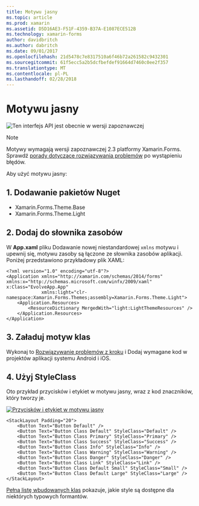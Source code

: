 ```yaml
---
title: Motywu jasny
ms.topic: article
ms.prod: xamarin
ms.assetid: D5D16AE3-F51F-4359-B37A-E1087ECE512B
ms.technology: xamarin-forms
author: davidbritch
ms.author: dabritch
ms.date: 09/01/2017
ms.openlocfilehash: 21d5478c7e8317510a6f46b72a261582c9432301
ms.sourcegitcommit: 61f5ecc5a2b5dcfbefdef91664d7460c0ee2f357
ms.translationtype: MT
ms.contentlocale: pl-PL
ms.lasthandoff: 02/28/2018
---
```

# <a name="light-theme"></a>Motywu jasny

![](~/media/shared/preview.png "Ten interfejs API jest obecnie w wersji zapoznawczej")

> [!NOTE]
> Motywy wymagają wersji zapoznawczej 2.3 platformy Xamarin.Forms. Sprawdź [porady dotyczące rozwiązywania problemów](~/xamarin-forms/user-interface/themes/index.md) po wystąpieniu błędów.

Aby użyć motywu jasny:

## <a name="1-add-nuget-packages"></a>1. Dodawanie pakietów Nuget

* Xamarin.Forms.Theme.Base
* Xamarin.Forms.Theme.Light

## <a name="2-add-to-the-resource-dictionary"></a>2. Dodaj do słownika zasobów

W **App.xaml** pliku Dodawanie nowej niestandardowej `xmlns` motywu i upewnij się, motywu zasoby są łączone ze słownika zasobów aplikacji.
Poniżej przedstawiono przykładowy plik XAML:

```xaml
<?xml version="1.0" encoding="utf-8"?>
<Application xmlns="http://xamarin.com/schemas/2014/forms" xmlns:x="http://schemas.microsoft.com/winfx/2009/xaml" x:Class="EvolveApp.App"
             xmlns:light="clr-namespace:Xamarin.Forms.Themes;assembly=Xamarin.Forms.Theme.Light">
    <Application.Resources>
        <ResourceDictionary MergedWith="light:LightThemeResources" />
    </Application.Resources>
</Application>
```

## <a name="3-load-theme-classes"></a>3. Załaduj motyw klas

Wykonaj to [Rozwiązywanie problemów z kroku](~/xamarin-forms/user-interface/themes/index.md) i Dodaj wymagane kod w projektów aplikacji systemu Android i iOS.

## <a name="4-use-styleclass"></a>4. Użyj StyleClass

Oto przykład przycisków i etykiet w motywu jasny, wraz z kod znaczników, który tworzy je.

[ ![](light-images/light-theme-sml.png "Przycisków i etykiet w motywu jasny")](light-images/light-theme.png "przycisków i etykiet w motywu jasny")

```xaml
<StackLayout Padding="20">
    <Button Text="Button Default" />
    <Button Text="Button Class Default" StyleClass="Default" />
    <Button Text="Button Class Primary" StyleClass="Primary" />
    <Button Text="Button Class Success" StyleClass="Success" />
    <Button Text="Button Class Info" StyleClass="Info" />
    <Button Text="Button Class Warning" StyleClass="Warning" />
    <Button Text="Button Class Danger" StyleClass="Danger" />
    <Button Text="Button Class Link" StyleClass="Link" />
    <Button Text="Button Class Default Small" StyleClass="Small" />
    <Button Text="Button Class Default Large" StyleClass="Large" />
</StackLayout>
```

[Pełną listę wbudowanych klas](~/xamarin-forms/user-interface/themes/index.md) pokazuje, jakie style są dostępne dla niektórych typowych formantów.

